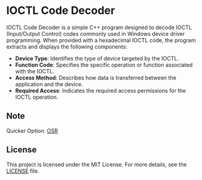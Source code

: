 # IOCTL Code Decoder
IOCTL Code Decoder is a simple C++ program designed to decode IOCTL (Input/Output Control) codes commonly used in Windows device driver programming. When provided with a hexadecimal IOCTL code, the program extracts and displays the following components:

- **Device Type**: Identifies the type of device targeted by the IOCTL.
- **Function Code**: Specifies the specific operation or function associated with the IOCTL.
- **Access Method**: Describes how data is transferred between the application and the device.
- **Required Access**: Indicates the required access permissions for the IOCTL operation.

## Note
Quicker Option: [OSR](https://www.osronline.com/article.cfm%5Earticle=229.html)

## License

This project is licensed under the MIT License. For more details, see the [LICENSE](LICENSE) file.


